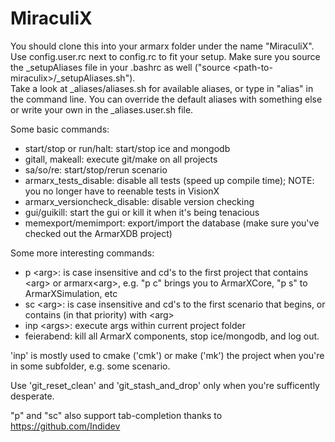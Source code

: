 # MiraculiX

You should clone this into your armarx folder under the name "MiraculiX".  
Use config.user.rc next to config.rc to fit your setup. 
Make sure you source the _setupAliases file in your .bashrc as well ("source \<path-to-miraculix\>/_setupAliases.sh").  
Take a look at _aliases/aliases.sh for available aliases, or type in "alias" in the command line.
You can override the default aliases with something else or write your own in the _aliases.user.sh file.

Some basic commands:
- start/stop or run/halt: start/stop ice and mongodb
- gitall, makeall: execute git/make on all projects
- sa/so/re: start/stop/rerun scenario
- armarx_tests_disable: disable all tests (speed up compile time); NOTE: you no longer have to reenable tests in VisionX
- armarx_versioncheck_disable: disable version checking
- gui/guikill: start the gui or kill it when it's being tenacious
- memexport/memimport: export/import the database (make sure you've checked out the ArmarXDB project)

Some more interesting commands:
- p \<arg\>: is case insensitive and cd's to the first project that contains \<arg\> or armarx\<arg\>, e.g. "p c" brings you to ArmarXCore, "p s" to ArmarXSimulation, etc
- sc \<arg\>: is case insensitive and cd's to the first scenario that begins, or contains (in that priority) with \<arg\>
- inp \<args\>: execute args within current project folder
- feierabend: kill all ArmarX components, stop ice/mongodb, and log out.

'inp' is mostly used to cmake ('cmk') or make ('mk') the project when you're in some subfolder, e.g. some scenario.

Use 'git_reset_clean' and 'git_stash_and_drop' only when you're sufficently desperate.

"p" and "sc" also support tab-completion thanks to https://github.com/Indidev
